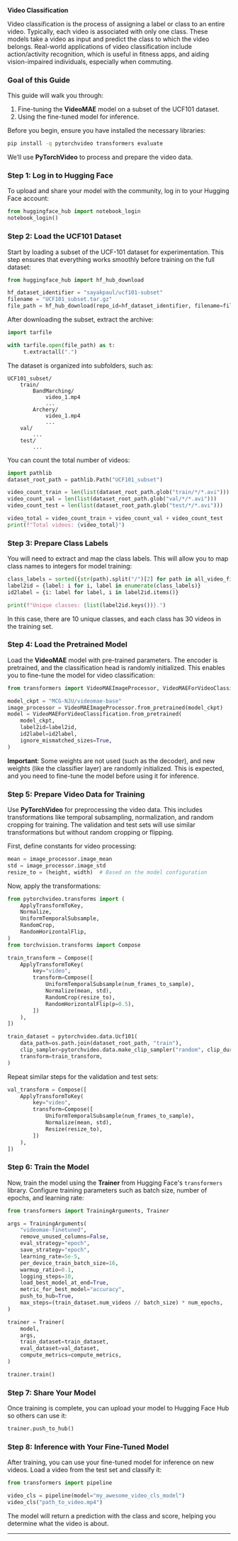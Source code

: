 **Video Classification**

Video classification is the process of assigning a label or class to an entire video. Typically, each video is associated with only one class. These models take a video as input and predict the class to which the video belongs. Real-world applications of video classification include action/activity recognition, which is useful in fitness apps, and aiding vision-impaired individuals, especially when commuting.

### Goal of this Guide
This guide will walk you through:

1. Fine-tuning the **VideoMAE** model on a subset of the UCF101 dataset.
2. Using the fine-tuned model for inference.

Before you begin, ensure you have installed the necessary libraries:

```bash
pip install -q pytorchvideo transformers evaluate
```

We’ll use **PyTorchVideo** to process and prepare the video data.

### Step 1: Log in to Hugging Face
To upload and share your model with the community, log in to your Hugging Face account:

```python
from huggingface_hub import notebook_login
notebook_login()
```

### Step 2: Load the UCF101 Dataset
Start by loading a subset of the UCF-101 dataset for experimentation. This step ensures that everything works smoothly before training on the full dataset:

```python
from huggingface_hub import hf_hub_download

hf_dataset_identifier = "sayakpaul/ucf101-subset"
filename = "UCF101_subset.tar.gz"
file_path = hf_hub_download(repo_id=hf_dataset_identifier, filename=filename, repo_type="dataset")
```

After downloading the subset, extract the archive:

```python
import tarfile

with tarfile.open(file_path) as t:
     t.extractall(".")
```

The dataset is organized into subfolders, such as:

```
UCF101_subset/
    train/
        BandMarching/
            video_1.mp4
            ...
        Archery/
            video_1.mp4
            ...
    val/
        ...
    test/
        ...
```

You can count the total number of videos:

```python
import pathlib
dataset_root_path = pathlib.Path("UCF101_subset")

video_count_train = len(list(dataset_root_path.glob("train/*/*.avi")))
video_count_val = len(list(dataset_root_path.glob("val/*/*.avi")))
video_count_test = len(list(dataset_root_path.glob("test/*/*.avi")))

video_total = video_count_train + video_count_val + video_count_test
print(f"Total videos: {video_total}")
```

### Step 3: Prepare Class Labels
You will need to extract and map the class labels. This will allow you to map class names to integers for model training:

```python
class_labels = sorted({str(path).split("/")[2] for path in all_video_file_paths})
label2id = {label: i for i, label in enumerate(class_labels)}
id2label = {i: label for label, i in label2id.items()}

print(f"Unique classes: {list(label2id.keys())}.")
```

In this case, there are 10 unique classes, and each class has 30 videos in the training set.

### Step 4: Load the Pretrained Model
Load the **VideoMAE** model with pre-trained parameters. The encoder is pretrained, and the classification head is randomly initialized. This enables you to fine-tune the model for video classification:

```python
from transformers import VideoMAEImageProcessor, VideoMAEForVideoClassification

model_ckpt = "MCG-NJU/videomae-base"
image_processor = VideoMAEImageProcessor.from_pretrained(model_ckpt)
model = VideoMAEForVideoClassification.from_pretrained(
    model_ckpt,
    label2id=label2id,
    id2label=id2label,
    ignore_mismatched_sizes=True,
)
```

**Important**: Some weights are not used (such as the decoder), and new weights (like the classifier layer) are randomly initialized. This is expected, and you need to fine-tune the model before using it for inference.

### Step 5: Prepare Video Data for Training
Use **PyTorchVideo** for preprocessing the video data. This includes transformations like temporal subsampling, normalization, and random cropping for training. The validation and test sets will use similar transformations but without random cropping or flipping.

First, define constants for video processing:

```python
mean = image_processor.image_mean
std = image_processor.image_std
resize_to = (height, width)  # Based on the model configuration
```

Now, apply the transformations:

```python
from pytorchvideo.transforms import (
    ApplyTransformToKey,
    Normalize,
    UniformTemporalSubsample,
    RandomCrop,
    RandomHorizontalFlip,
)
from torchvision.transforms import Compose

train_transform = Compose([
    ApplyTransformToKey(
        key="video",
        transform=Compose([
            UniformTemporalSubsample(num_frames_to_sample),
            Normalize(mean, std),
            RandomCrop(resize_to),
            RandomHorizontalFlip(p=0.5),
        ])
    ),
])

train_dataset = pytorchvideo.data.Ucf101(
    data_path=os.path.join(dataset_root_path, "train"),
    clip_sampler=pytorchvideo.data.make_clip_sampler("random", clip_duration),
    transform=train_transform,
)
```

Repeat similar steps for the validation and test sets:

```python
val_transform = Compose([
    ApplyTransformToKey(
        key="video",
        transform=Compose([
            UniformTemporalSubsample(num_frames_to_sample),
            Normalize(mean, std),
            Resize(resize_to),
        ])
    ),
])
```

### Step 6: Train the Model
Now, train the model using the **Trainer** from Hugging Face's `transformers` library. Configure training parameters such as batch size, number of epochs, and learning rate:

```python
from transformers import TrainingArguments, Trainer

args = TrainingArguments(
    "videomae-finetuned",
    remove_unused_columns=False,
    eval_strategy="epoch",
    save_strategy="epoch",
    learning_rate=5e-5,
    per_device_train_batch_size=16,
    warmup_ratio=0.1,
    logging_steps=10,
    load_best_model_at_end=True,
    metric_for_best_model="accuracy",
    push_to_hub=True,
    max_steps=(train_dataset.num_videos // batch_size) * num_epochs,
)

trainer = Trainer(
    model,
    args,
    train_dataset=train_dataset,
    eval_dataset=val_dataset,
    compute_metrics=compute_metrics,
)

trainer.train()
```

### Step 7: Share Your Model
Once training is complete, you can upload your model to Hugging Face Hub so others can use it:

```python
trainer.push_to_hub()
```

### Step 8: Inference with Your Fine-Tuned Model
After training, you can use your fine-tuned model for inference on new videos. Load a video from the test set and classify it:

```python
from transformers import pipeline

video_cls = pipeline(model="my_awesome_video_cls_model")
video_cls("path_to_video.mp4")
```

The model will return a prediction with the class and score, helping you determine what the video is about.

---
